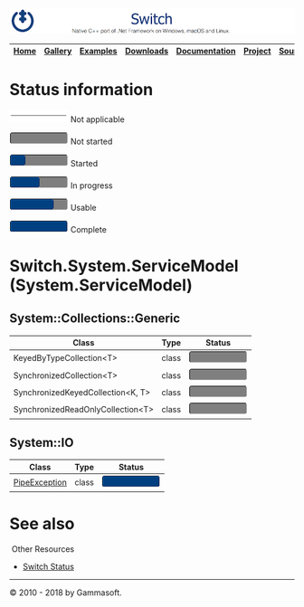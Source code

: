 ![Switch Header](Pictures/SwitchNativeC++port.png)

| [Home](Home.md) | [Gallery](Gallery.md) | [Examples](Examples.md) | [Downloads](Downloads.md) | [Documentation](Documentation.md) | [Project](https://sourceforge.net/projects/switchpro) | [Source](https://github.com/gammasoft71/switch) | [License](License.md) | [Gammasoft](https://gammasoft71.wixsite.com/gammasoft) |
|-----------------|-----------------------|-------------------------|-------------------------|-----------------------------------|-------------------------------------------------------|-------------------------------------------------|-----------------------|---------------------------------------------------------|

# Status information

![Progress](Pictures/ProgressIna.png) Not applicable

![Progress](Pictures/Progress0.png) Not started

![Progress](Pictures/Progress25.png) Started

![Progress](Pictures/Progress50.png) In progress

![Progress](Pictures/Progress75.png) Usable

![Progress](Pictures/Progress100.png) Complete

# Switch.System.ServiceModel (System.ServiceModel)

## System::Collections::Generic

| Class                               | Type          | Status                                |
|-------------------------------------|---------------|---------------------------------------|
| KeyedByTypeCollection\<T\>          | class         | ![Progress](Pictures/Progress0.png)   |
| SynchronizedCollection\<T\>         | class         | ![Progress](Pictures/Progress0.png)   |
| SynchronizedKeyedCollection\<K, T\> | class         | ![Progress](Pictures/Progress0.png)   |
| SynchronizedReadOnlyCollection\<T\> | class         | ![Progress](Pictures/Progress0.png)   |

## System::IO

| Class                                                                                         | Type          | Status                                |
|-----------------------------------------------------------------------------------------------|---------------|---------------------------------------|
| [PipeException](../src/Switch.System.ServiceModel/include/Switch/System/IO/PipeException.hpp) | class         | ![Progress](Pictures/Progress100.png) |

# See also
​
Other Resources

* [Switch Status](SwitchStatus.md)

______________________________________________________________________________________________

© 2010 - 2018 by Gammasoft.

